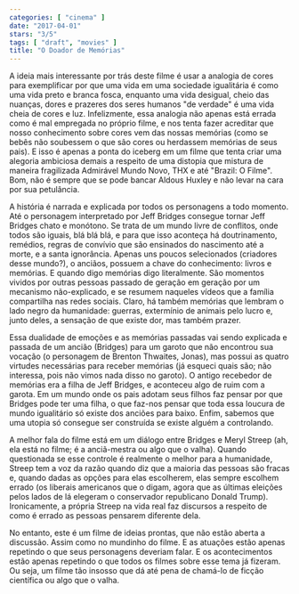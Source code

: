 ```yaml
---
categories: [ "cinema" ]
date: "2017-04-01"
stars: "3/5"
tags: [ "draft", "movies" ]
title: "O Doador de Memórias"
---
```

A ideia mais interessante por trás deste filme é usar a analogia de cores para exemplificar por que uma vida em uma sociedade igualitária é como uma vida preto e branca fosca, enquanto uma vida desigual, cheio das nuanças, dores e prazeres dos seres humanos "de verdade" é uma vida cheia de cores e luz. Infelizmente, essa analogia não apenas está errada como é mal empregada no próprio filme, e nos tenta fazer acreditar que nosso conhecimento sobre cores vem das nossas memórias (como se bebês não soubessem o que são cores ou herdassem memórias de seus pais). E isso é apenas a ponta do iceberg em um filme que tenta criar uma alegoria ambiciosa demais a respeito de uma distopia que mistura de maneira fragilizada Admirável Mundo Novo, THX e até "Brazil: O Filme". Bom, não é sempre que se pode bancar Aldous Huxley e não levar na cara por sua petulância.

A história é narrada e explicada por todos os personagens a todo momento. Até o personagem interpretado por Jeff Bridges consegue tornar Jeff Bridges chato e monótono. Se trata de um mundo livre de conflitos, onde todos são iguais, blá blá blá, e para que isso aconteça há doutrinamento, remédios, regras de convívio que são ensinados do nascimento até a morte, e a santa ignorância. Apenas uns poucos selecionados (criadores desse mundo?), o anciãos, possuem a chave do conhecimento: livros e memórias. E quando digo memórias digo literalmente. São momentos vividos por outras pessoas passado de geração em geração por um mecanismo não-explicado, e se resumem naqueles vídeos que a família compartilha nas redes sociais. Claro, há também memórias que lembram o lado negro da humanidade: guerras, extermínio de animais pelo lucro e, junto deles, a sensação de que existe dor, mas também prazer.

Essa dualidade de emoções e as memórias passadas vai sendo explicada e passada de um ancião (Bridges) para um garoto que não encontrou sua vocação (o personagem de Brenton Thwaites, Jonas), mas possui as quatro virtudes necessárias para receber memórias (já esqueci quais são; não interessa, pois não vimos nada disso no garoto). O antigo recebedor de memórias era a filha de Jeff Bridges, e aconteceu algo de ruim com a garota. Em um mundo onde os pais adotam seus filhos faz pensar por que Bridges pode ter uma filha, o que faz-nos pensar que toda essa loucura de mundo igualitário só existe dos anciões para baixo. Enfim, sabemos que uma utopia só consegue ser construída se existe alguém a controlando.

A melhor fala do filme está em um diálogo entre Bridges e Meryl Streep (ah, ela está no filme; é a anciã-mestra ou algo que o valha). Quando questionada se esse controle é realmente o melhor para a humanidade, Streep tem a voz da razão quando diz que a maioria das pessoas são fracas e, quando dadas as opções para elas escolherem, elas sempre escolhem errado (os liberais americanos que o digam, agora que as últimas eleições pelos lados de lá elegeram o conservador republicano Donald Trump). Ironicamente, a própria Streep na vida real faz discursos a respeito de como é errado as pessoas pensarem diferente dela.

No entanto, este é um filme de ideias prontas, que não estão aberta a discussão. Assim como no mundinho do filme. E as atuações estão apenas repetindo o que seus personagens deveriam falar. E os acontecimentos estão apenas repetindo o que todos os filmes sobre esse tema já fizeram. Ou seja, um filme tão insosso que dá até pena de chamá-lo de ficção científica ou algo que o valha.
